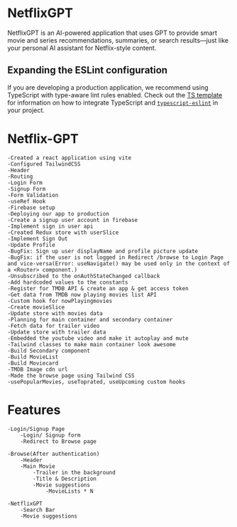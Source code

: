 # NetflixGPT

NetflixGPT is an AI-powered application that uses GPT to provide smart movie and series recommendations, summaries, or search results—just like your personal AI assistant for Netflix-style content.


## Expanding the ESLint configuration

If you are developing a production application, we recommend using TypeScript with type-aware lint rules enabled. Check out the [TS template](https://github.com/vitejs/vite/tree/main/packages/create-vite/template-react-ts) for information on how to integrate TypeScript and [`typescript-eslint`](https://typescript-eslint.io) in your project.



# Netflix-GPT

    -Created a react application using vite
    -Configured TailwindCSS
    -Header
    -Routing
    -Login Form
    -Signup Form
    -Form Validation
    -useRef Hook
    -Firebase setup
    -Deploying our app to production
    -Create a signup user account in firebase
    -Implement sign in user api
    -Created Redux store with userSlice
    -Implement Sign Out
    -Update Profile
    -BugFix: Sign up user displayName and profile picture update
    -BugFix: if the user is not logged in Redirect /browse to Login Page and vice-versa(Error: useNavigate() may be used only in the context of a <Router> component.)
    -Unsubscribed to the onAuthStateChanged callback
    -Add hardcoded values to the constants
    -Register for TMDB API & create an app & get access token
    -Get data from TMDB now playing movies list API
    -Custom hook for nowPlayingmovies
    -Create movieSlice
    -Update store with movies data
    -Planning for main container and secondary container
    -Fetch data for trailer video
    -Update store with trailer data
    -Embedded the youtube video and make it autoplay and mute
    -Tailwind classes to make main container look awesome
    -Build Secondary component
    -Build MovieList
    -Build Moviecard
    -TMDB Image cdn url
    -Made the browse page using Tailwind CSS
    -usePopularMovies, useToprated, useUpcoming custom hooks

    


# Features
    -Login/Signup Page
        -Login/ Signup form
        -Redirect to Browse page

    -Browse(After authentication)
        -Header
        -Main Movie
            -Trailer in the background
            -Title & Description
            -Movie suggestions
                -MovieLists * N
    
    -NetflixGPT
        -Search Bar
        -Movie suggestions
